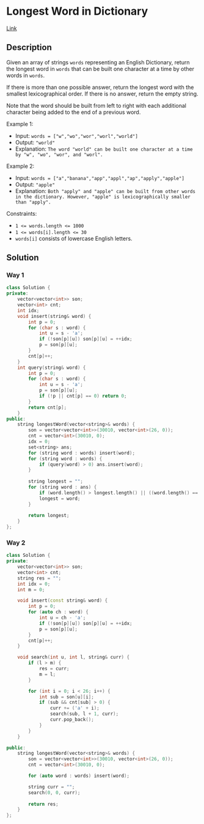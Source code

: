 # Longest Word in Dictionary

[Link](https://leetcode.com/problems/longest-word-in-dictionary/description/)

## Description

Given an array of strings `words` representing an English Dictionary, return the longest word in `words` that can be built one character at a time by other words in `words`.

If there is more than one possible answer, return the longest word with the smallest lexicographical order. If there is no answer, return the empty string.

Note that the word should be built from left to right with each additional character being added to the end of a previous word.

Example 1:

- Input: `words = ["w","wo","wor","worl","world"]`
- Output: `"world"`
- Explanation: `The word "world" can be built one character at a time by "w", "wo", "wor", and "worl".`

Example 2:

- Input: `words = ["a","banana","app","appl","ap","apply","apple"]`
- Output: `"apple"`
- Explanation: `Both "apply" and "apple" can be built from other words in the dictionary. However, "apple" is lexicographically smaller than "apply".`

Constraints:

- `1 <= words.length <= 1000`
- `1 <= words[i].length <= 30`
- `words[i]` consists of lowercase English letters.

## Solution

### Way 1

```C++
class Solution {
private:
    vector<vector<int>> son;
    vector<int> cnt;
    int idx;
    void insert(string& word) {
        int p = 0;
        for (char s : word) {
            int u = s - 'a';
            if (!son[p][u]) son[p][u] = ++idx;
            p = son[p][u];
        }
        cnt[p]++;
    }
    int query(string& word) {
        int p = 0;
        for (char s : word) {
            int u = s - 'a';
            p = son[p][u];
            if (!p || cnt[p] == 0) return 0;
        }
        return cnt[p];
    }
public:
    string longestWord(vector<string>& words) {
        son = vector<vector<int>>(30010, vector<int>(26, 0));
        cnt = vector<int>(30010, 0);
        idx = 0;
        set<string> ans;
        for (string word : words) insert(word);
        for (string word : words) {
            if (query(word) > 0) ans.insert(word);
        }
        
        string longest = "";
        for (string word : ans) {
            if (word.length() > longest.length() || ((word.length() == longest.length() && word < longest)))
            longest = word;
        }
        
        return longest;
    }
};
```

### Way 2

```C++
class Solution {
private:
    vector<vector<int>> son;
    vector<int> cnt;
    string res = "";
    int idx = 0;
    int m = 0;

    void insert(const string& word) {
        int p = 0;
        for (auto ch : word) {
            int u = ch - 'a';
            if (!son[p][u]) son[p][u] = ++idx;
            p = son[p][u];
        }
        cnt[p]++;
    }

    void search(int u, int l, string& curr) {
        if (l > m) {
            res = curr;
            m = l;
        }

        for (int i = 0; i < 26; i++) {
            int sub = son[u][i];
            if (sub && cnt[sub] > 0) {
                curr += ('a' + i);
                search(sub, l + 1, curr);
                curr.pop_back();
            }
        }
    }

public:
    string longestWord(vector<string>& words) {
        son = vector<vector<int>>(30010, vector<int>(26, 0));
        cnt = vector<int>(30010, 0);

        for (auto word : words) insert(word);

        string curr = "";
        search(0, 0, curr);
        
        return res;
    }
};
```
